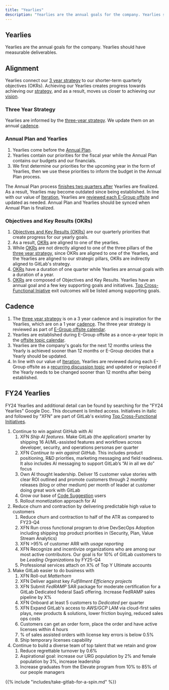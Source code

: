 ```yaml
---
title: "Yearlies"
description: "Yearlies are the annual goals for the company. Yearlies should have measurable deliverables."
---
```


## Yearlies

Yearlies are the annual goals for the company. Yearlies should have measurable deliverables.

## Alignment

Yearlies connect our [3 year strategy](/company/strategy/) to our shorter-term quarterly objectives (OKRs). Achieving our Yearlies creates progress towards achieving our [strategy](/company/strategy/), and as a result, moves us closer to achieving our [vision](/company/vision/).

### Three Year Strategy

Yearlies are informed by the [three-year strategy](/company/strategy/). We update them on an annual [cadence](/company/cadence/).

### Annual Plan and Yearlies

1. Yearlies come before the [Annual Plan](/handbook/finance/financial-planning-and-analysis/#plan).
1. Yearlies contain our priorities for the fiscal year while the Annual Plan contains our budgets and our financials.
1. We first determine our priorities for the upcoming year in the form of Yearlies, then we use these priorities to inform the budget in the Annual Plan process.

The Annual Plan process [finishes two quarters after](https://about.gitlab.com/company/offsite/#offsite-topic-calendar) Yearlies are finalized. As a result, Yearlies may become outdated since being established. In line with our value of [Iteration](https://about.gitlab.com/handbook/values/#iteration), Yearlies are [reviewed each E-Group offsite](https://about.gitlab.com/company/offsite/#recurring-discussion-topics) and updated as needed. Annual Plan and Yearlies should be synced when Annual Plan is finalized.

### Objectives and Key Results (OKRs)

1. [Objectives and Key Results (OKRs)](/company/okrs/) are our quarterly priorities that create progress for our yearly goals.
1. As a result, [OKRs](/company/okrs/) are aligned to one of the yearlies.
1. While [OKRs](/company/okrs/) are not directly aligned to one of the three pillars of the [three year strategy](/company/strategy/#three-year-strategy), since OKRs are aligned to one of the Yearlies, and the Yearlies are aligned to our strategic pillars, OKRs are indirectly aligned to GitLab's strategy.
1. [OKRs](/company/okrs/) have a duration of one quarter while Yearlies are annual goals with a duration of a year.
1. [OKRs](/company/okrs/) are composed of Objectives and Key Results. Yearlies have an annual goal and a few key supporting goals and initiatives. [Top Cross-Functional Iniative](/company/top-cross-functional-initiatives/) exit outcomes will be listed among supporting goals.

## Cadence

1. The [three year strategy](/company/strategy/#three-year-strategy) is on a 3 year cadence and is inspiration for the Yearlies, which are on a 1 year [cadence](/company/cadence/#year). The three year strategy is reviewed as part of [E-Group offsite calendar](/company/offsite/#offsite-topic-calendar).
1. Yearlies are established during E-Group offsite as a once-a-year topic in the [offsite topic calendar](https://about.gitlab.com/company/offsite/#offsite-topic-calendar).
1. Yearlies are the company's goals for the next 12 months unless the Yearly is achieved sooner than 12 months or E-Group decides that a Yearly should be updated.
1. In line with our value of [Iteration](https://about.gitlab.com/handbook/values/#iteration), Yearlies are reviewed during each E-Group offsite as a [recurring discussion topic](/company/offsite/#recurring-discussion-topics) and updated or replaced if the Yearly needs to be changed sooner than 12 months after being established.

## FY24 Yearlies

FY24 Yearlies and additional detail can be found by searching for the "FY24 Yearlies" Google Doc. This document is limited access. Initiatives in italic and followed by "XFN" are part of GitLab's existing [Top Cross-Functional Initiatives](/company/top-cross-functional-initiatives).

1. Continue to win against GitHub with AI
    1. XFN *Ship AI features*. Make GitLab (the application) smarter by shipping 16 AI/ML-assisted features and workflows across developer, security, and operations personas per quarter
    1. XFN *Continue to win against GitHub*. This includes product positioning, R&D priorities, marketing messaging and field readiness. It also includes AI messaging to support GitLab’s “AI in all we do” focus
    1. Own AI thought leadership. Deliver 15 customer value stories with clear ROI outlined and promote customers through 2 monthly releases (blog or other medium) per month of leader at customer doing great work with GitLab
    1. Grow our base of [Code Suggestion](https://docs.gitlab.com/ee/user/project/repository/code_suggestions.html) users
    1. Rollout monetization approach for AI
1. Reduce churn and contraction by delivering predictable high value to customers
    1. Reduce churn and contraction to half of the ATR as compared to FY23-Q4
    1. XFN Run cross functional program to drive DevSecOps Adoption including shipping top product priorities in (Security, Plan, Value Stream Analytics)
    1. XFN >95% of customer ARR with *usage reporting*
    1. XFN Recognize and incentivize organizations who are among our most active contributors. Our goal is for 10% of GitLab customers to be *Leading Organizations* by FY25-Q4
    1. Professional services attach on X% of Top Y Ultimate accounts
1. Make GitLab easier to do business with
    1. XFN Roll-out *Matterhorn*
    1. XFN Deliver against key *Fulfillment Efficiency projects*
    1. XFN Submit *FedRAMP* SAR package for moderate certification for a GitLab Dedicated federal SaaS offering. Increase FedRAMP sales pipeline by X%
    1. XFN Onboard at least 5 customers to *Dedicated* per quarter
    1. XFN Expand GitLab's access to *AWS/GCP* LAM via cloud-first sales plays, new products & solutions, lower friction buying, reduced sales ops costs
    1. Customers can get an order form, place the order and have active licenses within 4 hours
    1. % of sales assisted orders with license key errors is below 0.5%
    1. Ship temporary licenses capability
1. Continue to build a diverse team of top talent that we retain and grow
    1. Reduce regrettable turnover by 0.6%
    1. Aspirational goal: increase our URG population by 2% and female population by 3%, increase leadership
    1. Increase graduates from the Elevate program from 10% to 85% of our people managers

{{% include "includes/take-gitlab-for-a-spin.md" %}}
